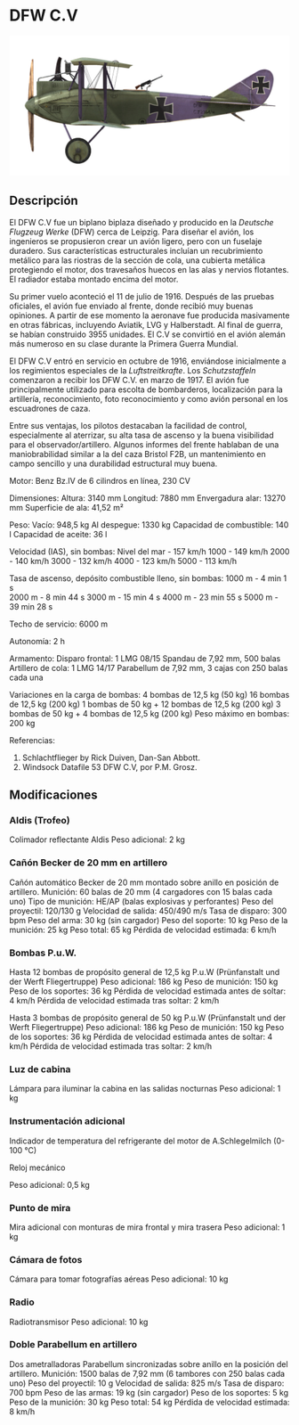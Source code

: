 # DFW C.V

![dfwc5](../images/dfwc5.png)

## Descripción

El DFW C.V fue un biplano biplaza diseñado y producido en la <i>Deutsche Flugzeug Werke</i> (DFW) cerca de Leipzig. Para diseñar el avión, los ingenieros se propusieron crear un avión ligero, pero con un fuselaje duradero. Sus características estructurales incluían un recubrimiento metálico para las riostras de la sección de cola, una cubierta metálica protegiendo el motor, dos travesaños huecos en las alas y nervios flotantes. El radiador estaba montado encima del motor.

Su primer vuelo aconteció el 11 de julio de 1916. Después de las pruebas oficiales, el avión fue enviado al frente, donde recibió muy buenas opiniones. A partir de ese momento la aeronave fue producida masivamente en otras fábricas, incluyendo Aviatik, LVG y Halberstadt. Al final de guerra, se habían construido 3955 unidades. El C.V se convirtió en el avión alemán más numeroso en su clase durante la Primera Guerra Mundial.

El DFW C.V entró en servicio en octubre de 1916, enviándose inicialmente a los regimientos especiales de la <i>Luftstreitkrafte</i>. Los <i>Schutzstaffeln</i> comenzaron a recibir los DFW C.V. en marzo de 1917. El avión fue principalmente utilizado para escolta de bombarderos, localización para la artillería, reconocimiento, foto reconocimiento y como avión personal en los escuadrones de caza.

Entre sus ventajas, los pilotos destacaban la facilidad de control, especialmente al aterrizar, su alta tasa de ascenso y la buena visibilidad para el observador/artillero. Algunos informes del frente hablaban de una maniobrabilidad similar a la del caza Bristol F2B, un mantenimiento en campo sencillo y una durabilidad estructural muy buena.


Motor:
Benz Bz.IV de 6 cilindros en línea, 230 CV

Dimensiones:
Altura: 3140 mm
Longitud: 7880 mm
Envergadura alar: 13270 mm
Superficie de ala: 41,52 m²

Peso:
Vacío: 948,5 kg 
Al despegue: 1330 kg
Capacidad de combustible: 140 l
Capacidad de aceite: 36 l    

Velocidad (IAS), sin bombas:
Nivel del mar - 157 km/h
1000 - 149 km/h
2000 - 140 km/h
3000 - 132 km/h
4000 - 123 km/h
5000 - 113 km/h

Tasa de ascenso, depósito combustible lleno, sin bombas:
1000 m - 4 min 1 s  
2000 m - 8 min 44 s
3000 m - 15 min 4 s
4000 m - 23 min 55 s
5000 m - 39 min 28 s

Techo de servicio: 6000 m

Autonomía: 2 h

Armamento:
Disparo frontal: 1 LMG 08/15 Spandau de 7,92 mm, 500 balas
Artillero de cola: 1 LMG 14/17 Parabellum de 7,92 mm, 3 cajas con 250 balas cada una

Variaciones en la carga de bombas:
4 bombas de 12,5 kg (50 kg)
16 bombas de 12,5 kg (200 kg)
1 bombas de 50 kg + 12 bombas de 12,5 kg (200 kg)
3 bombas de 50 kg + 4 bombas de 12,5 kg (200 kg)
Peso máximo en bombas: 200 kg

Referencias:
1) Schlachtflieger by Rick Duiven, Dan-San Abbott.
2) Windsock Datafile 53 DFW C.V, por P.M. Grosz.

## Modificaciones

### Aldis (Trofeo)

Colimador reflectante Aldis
Peso adicional: 2 kg

### Cañón Becker de 20 mm en artillero

Cañón automático Becker de 20 mm montado sobre anillo en posición de artillero.
Munición: 60 balas de 20 mm (4 cargadores con 15 balas cada uno)
Tipo de munición: HE/AP (balas explosivas y perforantes)
Peso del proyectil: 120/130 g
Velocidad de salida: 450/490 m/s
Tasa de disparo: 300 bpm
Peso del arma: 30 kg (sin cargador)
Peso del soporte: 10 kg
Peso de la munición: 25 kg
Peso total: 65 kg
Pérdida de velocidad estimada: 6 km/h
### Bombas P.u.W.

Hasta 12 bombas de propósito general de 12,5 kg P.u.W (Prünfanstalt und der Werft Fliegertruppe)
Peso adicional: 186 kg
Peso de munición: 150 kg
Peso de los soportes: 36 kg
Pérdida de velocidad estimada antes de soltar: 4 km/h
Pérdida de velocidad estimada tras soltar: 2 km/h

Hasta 3 bombas de propósito general de 50 kg P.u.W (Prünfanstalt und der Werft Fliegertruppe)
Peso adicional: 186 kg
Peso de munición: 150 kg
Peso de los soportes: 36 kg
Pérdida de velocidad estimada antes de soltar: 4 km/h
Pérdida de velocidad estimada tras soltar: 2 km/h
### Luz de cabina

Lámpara para iluminar la cabina en las salidas nocturnas
Peso adicional: 1 kg

### Instrumentación adicional

Indicador de temperatura del refrigerante del motor de A.Schlegelmilch (0-100 °C)

Reloj mecánico

Peso adicional: 0,5 kg
### Punto de mira

Mira adicional con monturas de mira frontal y mira trasera
Peso adicional: 1 kg

### Cámara de fotos

Cámara para tomar fotografías aéreas
Peso adicional: 10 kg

### Radio

Radiotransmisor
Peso adicional: 10 kg
### Doble Parabellum en artillero

Dos ametralladoras Parabellum sincronizadas sobre anillo en la posición del artillero.
Munición: 1500 balas de 7,92 mm (6 tambores con 250 balas cada uno)
Peso del proyectil: 10 g
Velocidad de salida: 825 m/s
Tasa de disparo: 700 bpm
Peso de las armas: 19 kg (sin cargador)
Peso de los soportes: 5 kg
Peso de la munición: 30 kg
Peso total: 54 kg
Pérdida de velocidad estimada: 8 km/h